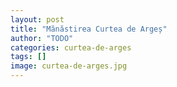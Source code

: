 ```yaml
---
layout: post
title: "Mănăstirea Curtea de Argeș"
author: "TODO"
categories: curtea-de-arges
tags: []
image: curtea-de-arges.jpg
---
```

